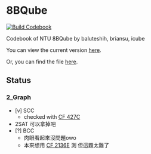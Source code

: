 # 8BQube
[![Build Codebook](https://github.com/brianbbsu/8BQube/actions/workflows/build-codebook.yml/badge.svg?branch=master)](https://github.com/brianbbsu/8BQube/actions/workflows/build-codebook.yml)

Codebook of NTU 8BQube by baluteshih, briansu, icube

You can view the current version [here](https://pdf.8bqube.ac/).

Or, you can find the file [here](https://github.com/brianbbsu/BBQube/blob/codebook/codebook.pdf).

## Status

### 2_Graph

- [v] SCC
    - checked with [CF 427C](https://codeforces.com/problemset/problem/427/C)
- 2SAT 可以拿掉吧
- [?] BCC
    - 肉眼看起來沒問題owo
    - 本來想用 [CF 2136E](https://codeforces.com/contest/2136/problem/E) 測 但這題太難了